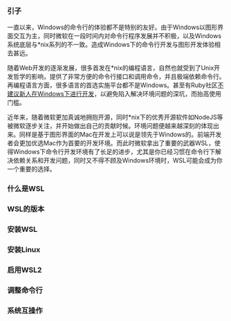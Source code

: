  ### 引子

一直以来，Windows的命令行的体验都不是特别的友好。由于Windows以图形界面交互为主，同时微软在一段时间内对命令行程序发展并不积极，以及Windows系统底层与*nix系列的不一致。造成Windows下的命令行开发与图形开发体验相去甚远。

随着Web开发的逐渐发展，很多首发在*nix的编程语言，自然也就受到了Unix开发哲学的影响，提供了非常方便的命令行接口和调用命令，并且极端依赖命令行。再编程语言方面，很多语言的首选实施平台都不是Windows。甚至有Ruby社区[不建议新人在Windows下进行开发](https://ruby-china.org/topics/1020)，以避免陷入解决环境问题的深坑，而抬高使用门槛。

近年来，随着微软更加真诚地拥抱开源，同时*nix下的优秀开源软件如NodeJS等被微软逐步关注，并开始做出自己的贡献时候。环境问题便越来越深刻的体现出来。同样是基于图形界面的Mac在开发上可以说是领先于Windows的。前端开发者会更加优选Mac作为首要的开发环境。而此时微软拿出了重要的武器WSL，使得Windows下命令行开发环境有了长足的进步，尤其是你已经习惯在命令行下解决依赖关系和开发问题，同时又不得不顾及Windows环境时，WSL可能会成为你一个重要的选择。

### 什么是WSL 

### WSL的版本

### 安装WSL

### 安装Linux

### 启用WSL2

### 调整命令行

### 系统互操作